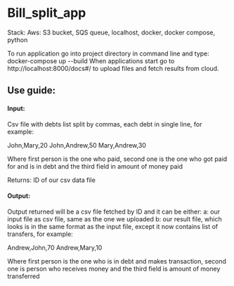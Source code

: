 <h1>Bill_split_app</h1>

Stack: Aws: S3 bucket, SQS queue, localhost, docker, docker compose, python

To run application go into project directory in command line and type: docker-compose up --build
When applications start go to http://localhost:8000/docs#/ to upload files and fetch results from cloud.

<h2>Use guide:</h2>

<h4>Input:</h4>
Csv file with debts list split by commas, each debt in single line, for example:

John,Mary,20
John,Andrew,50
Mary,Andrew,30

Where first person is the one who paid, second one is the one who got paid for and is in debt and the third field in amount of money paid

Returns: ID of our csv data file

<h4>Output:</h4>
Output returned will be a csv file fetched by ID and it can be either:
a: our input file as csv file, same as the one we uploaded
b: our result file, which looks is in the same format as the input file, except it now contains list of transfers, for example:

Andrew,John,70
Andrew,Mary,10

Where first person is the one who is in debt and makes transaction, second one is person who receives money and the third field is amount of money transferred
